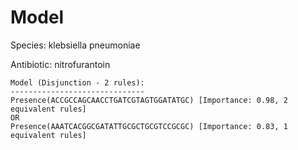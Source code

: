 
# Model

Species: klebsiella pneumoniae

Antibiotic: nitrofurantoin

```
Model (Disjunction - 2 rules):
------------------------------
Presence(ACCGCCAGCAACCTGATCGTAGTGGATATGC) [Importance: 0.98, 2 equivalent rules]
OR
Presence(AAATCACGGCGATATTGCGCTGCGTCCGCGC) [Importance: 0.83, 1 equivalent rules]

```

